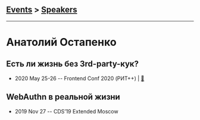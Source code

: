 ## [Events](../README.md) > [Speakers](../speakers.md)
---

# Анатолий Остапенко

## Есть ли жизнь без 3rd-party-кук?
- 2020 May 25-26 -- Frontend Conf 2020 (РИТ++)  | [:notebook:](https://drive.google.com/file/d/1KuH9iApWRSXe3eUFY3DBsRxGo7cJlLHz/view)  
## WebAuthn в реальной жизни
- 2019 Nov 27 -- CDS’19 Extended Moscow    
